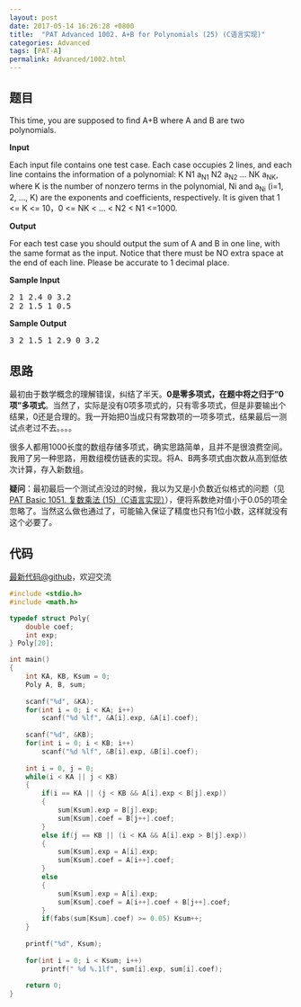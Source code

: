 ```yaml
---
layout: post
date: 2017-05-14 16:26:28 +0800
title:  "PAT Advanced 1002. A+B for Polynomials (25) (C语言实现)"
categories: Advanced
tags: [PAT-A]
permalink: Advanced/1002.html
---
```


## 题目

<div id="problemContent">
<p>This time, you are supposed to find A+B where A and B are two polynomials.</p>
<p><b>Input</b></p>
<p>Each input file contains one test case. Each case occupies 2 lines, and each line contains the information of a polynomial:
K N1 a<sub>N1</sub> N2 a<sub>N2</sub> ... NK a<sub>NK</sub>, where K is the number of nonzero terms in the polynomial, Ni and a<sub>Ni</sub> (i=1, 2, ..., K) are the exponents and coefficients, respectively.  It is given that 1 &lt;= K &lt;= 10，0 &lt;= NK &lt; ... &lt; N2 &lt; N1 &lt;=1000.  
<p>
<p><b>Output</b></p>
<p>For each test case you should output the sum of A and B in one line, with the same format as the input.  Notice that there must be NO extra space at the end of each line.  Please be accurate to 1 decimal place. </p>
<b>Sample Input</b><pre>
2 1 2.4 0 3.2
2 2 1.5 1 0.5
</pre>
<b>Sample Output</b><pre>
3 2 1.5 1 2.9 0 3.2
</pre>
</p></p></div>

## 思路

最初由于数学概念的理解错误，纠结了半天。**0是零多项式，在题中将之归于“0项”多项式**。当然了，实际是没有0项多项式的，只有零多项式，但是非要输出个结果，0还是合理的。我一开始把0当成只有常数项的一项多项式，结果最后一测试点老过不去。。。。

很多人都用1000长度的数组存储多项式，确实思路简单，且并不是很浪费空间。我用了另一种思路，用数组模仿链表的实现。将A、B两多项式由次数从高到低依次计算，存入新数组。

**疑问**：最初最后一个测试点没过的时候，我以为又是小负数近似格式的问题（见[PAT Basic 1051. 复数乘法 (15)（C语言实现）](http://www.jianshu.com/p/7ac2e9cfa797)），便将系数绝对值小于0.05的项全忽略了。当然这么做也通过了，可能输入保证了精度也只有1位小数，这样就没有这个必要了。

## 代码

[最新代码@github](https://github.com/OliverLew/PAT/blob/master/PATAdvanced/1002.c)，欢迎交流
```c
#include <stdio.h>
#include <math.h>

typedef struct Poly{
    double coef;
    int exp;
} Poly[20];

int main()
{
    int KA, KB, Ksum = 0;
    Poly A, B, sum;
    
    scanf("%d", &KA);
    for(int i = 0; i < KA; i++) 
        scanf("%d %lf", &A[i].exp, &A[i].coef);
    
    scanf("%d", &KB);
    for(int i = 0; i < KB; i++) 
        scanf("%d %lf", &B[i].exp, &B[i].coef);
    
    int i = 0, j = 0;
    while(i < KA || j < KB)
    {
        if(i == KA || (j < KB && A[i].exp < B[j].exp))
        {
            sum[Ksum].exp = B[j].exp;
            sum[Ksum].coef = B[j++].coef;
        }
        else if(j == KB || (i < KA && A[i].exp > B[j].exp))
        {
            sum[Ksum].exp = A[i].exp;
            sum[Ksum].coef = A[i++].coef;
        }
        else
        {
            sum[Ksum].exp = A[i].exp;
            sum[Ksum].coef = A[i++].coef + B[j++].coef;
        }
        if(fabs(sum[Ksum].coef) >= 0.05) Ksum++;
    }
    
    printf("%d", Ksum);
    
    for(int i = 0; i < Ksum; i++) 
        printf(" %d %.1lf", sum[i].exp, sum[i].coef);
    
    return 0;
}

```